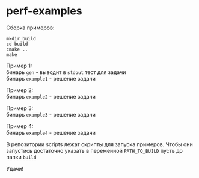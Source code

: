 # perf-examples

Сборка примеров:
```
mkdir build
cd build
cmake ..
make
```

Пример 1:\
бинарь `gen` - выводит в `stdout` тест для задачи\
бинарь `example1` - решение задачи

Пример 2:\
бинарь `example2` - решение задачи

Пример 3:\
бинарь `example3` - решение задачи

Пример 4:\
бинарь `example4` - решение задачи

В репозитории scripts лежат скрипты для запуска примеров. Чтобы они запустись достаточно указать в переменной `PATH_TO_BUILD` пусть до папки `build`

Удачи!